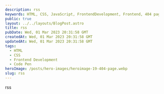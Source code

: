 ```yaml
---
description: rss
keywords: HTML, CSS, JavaScript, FrontendDevelopment, Frontend, 404 page, custom 404 page in HTML and CSS.
public: true
layout: ../../layouts/BlogPost.astro
title: rss
pubDate: Wed, 01 Mar 2023 20:31:58 GMT
createdAt: Wed, 01 Mar 2023 20:31:58 GMT
updatedAt: Wed, 01 Mar 2023 20:31:58 GMT
tags:
  - HTML
  - CSS
  - Frontend Development
  - Code Pen
heroImage: /posts/hero-images/heroimage-19-404-page.webp
slug: rss
---
```


rss
